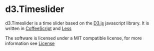 # d3.Timeslider

d3.Timeslider is a time slider based on the [D3.js](http://d3js.org) javascript 
library. It is written in [CoffeeScript](http://coffeescript.org) and 
[Less](http://lesscss.org)

The software is licensed under a MIT compatible license, for more information see
[License](License)
